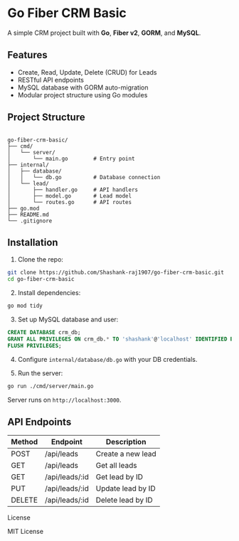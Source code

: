 # Go Fiber CRM Basic

A simple CRM project built with **Go**, **Fiber v2**, **GORM**, and **MySQL**.

## Features

- Create, Read, Update, Delete (CRUD) for Leads
- RESTful API endpoints
- MySQL database with GORM auto-migration
- Modular project structure using Go modules

## Project Structure

```

go-fiber-crm-basic/
├── cmd/
│   └── server/
│       └── main.go        # Entry point
├── internal/
│   ├── database/
│   │   └── db.go          # Database connection
│   └── lead/
│       ├── handler.go     # API handlers
│       ├── model.go       # Lead model
│       └── routes.go      # API routes
├── go.mod
├── README.md
└── .gitignore

````

## Installation

1. Clone the repo:

```bash
git clone https://github.com/Shashank-raj1907/go-fiber-crm-basic.git
cd go-fiber-crm-basic
````

2. Install dependencies:

```bash
go mod tidy
```

3. Set up MySQL database and user:

```sql
CREATE DATABASE crm_db;
GRANT ALL PRIVILEGES ON crm_db.* TO 'shashank'@'localhost' IDENTIFIED BY 'your_password';
FLUSH PRIVILEGES;
```

4. Configure `internal/database/db.go` with your DB credentials.

5. Run the server:

```bash
go run ./cmd/server/main.go
```

Server runs on `http://localhost:3000`.

## API Endpoints

| Method | Endpoint        | Description       |
| ------ | --------------- | ----------------- |
| POST   | /api/leads      | Create a new lead |
| GET    | /api/leads      | Get all leads     |
| GET    | /api/leads/\:id | Get lead by ID    |
| PUT    | /api/leads/\:id | Update lead by ID |
| DELETE | /api/leads/\:id | Delete lead by ID |

License

MIT License
